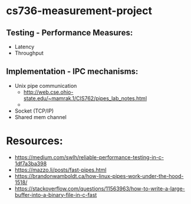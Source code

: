 # cs736-measurement-project

## Testing - Performance Measures: 
- Latency
- Throughput

## Implementation - IPC mechanisms:
- Unix pipe communication
  - http://web.cse.ohio-state.edu/~mamrak.1/CIS762/pipes_lab_notes.html
  - 
- Socket (TCP/IP)
- Shared mem channel

# Resources: 
- https://medium.com/swlh/reliable-performance-testing-in-c-1df7a3ba398
- https://mazzo.li/posts/fast-pipes.html
- https://brandonwamboldt.ca/how-linux-pipes-work-under-the-hood-1518/
- https://stackoverflow.com/questions/11563963/how-to-write-a-large-buffer-into-a-binary-file-in-c-fast